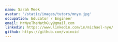 ```yaml
---
name: Sarah Meek
avatar: '/static/images/tutors/mnye.jpg'
occupation: Educator / Engineer
email: MrNyeTheMathGuy@gmail.com
linkedin: https://www.linkedin.com/in/michael-nye/
github: https://github.com/voinoid
---
```

